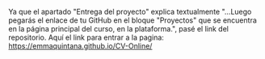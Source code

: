 Ya que el apartado "Entrega del proyecto" explica textualmente "...Luego pegarás el enlace de tu GitHub en el bloque "Proyectos" que se encuentra en la página principal del curso, en la plataforma.", pasé el link del repositorio. Aquí el link para entrar a la pagina: https://emmaquintana.github.io/CV-Online/
